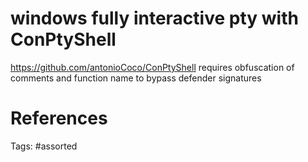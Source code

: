 # windows fully interactive pty with ConPtyShell
https://github.com/antonioCoco/ConPtyShell
requires obfuscation of comments and function name to bypass defender signatures

# References

Tags:
    #assorted

